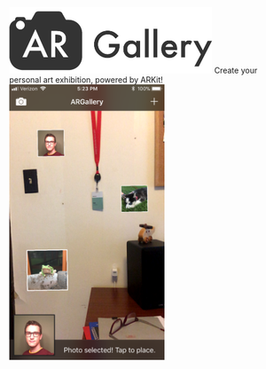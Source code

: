 <img src="https://github.com/kylejohnsonkj/ARGallery/raw/master/ARGallery.png" width="366" height="119"> 
Create your personal art exhibition, powered by ARKit!


<img src="https://github.com/kylejohnsonkj/ARGallery/raw/master/Preview.png" width="280" height="497">

